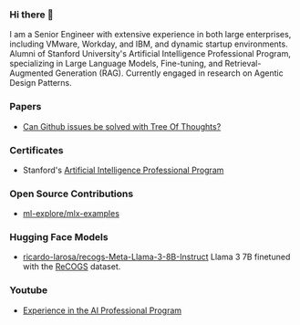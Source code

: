 ### Hi there 👋

I am a Senior Engineer with extensive experience in both large enterprises, including VMware, Workday, and IBM, and dynamic startup environments. Alumni of Stanford University's Artificial Intelligence Professional Program, specializing in Large Language Models, Fine-tuning, and Retrieval-Augmented Generation (RAG). Currently engaged in research on Agentic Design Patterns.

### Papers
- <a href="https://arxiv.org/abs/2405.13057">Can Github issues be solved with Tree Of Thoughts?</a>

### Certificates
- Stanford's [Artificial Intelligence Professional Program](https://digitalcredential.stanford.edu/check/DE94E2E3988B531B2A22D9EFBAD45917FFFD6BE483D98BCE3EC662EE31C32359MWdIVUpqa2JUeGcrY2NqTGdqVWp4b0pKUnFUa1FubE4vZzJiOVhQNGhWQXE4ZWdV)
  


### Open Source Contributions
- [ml-explore/mlx-examples](https://github.com/ml-explore/mlx-examples/pulls?q=is%3Apr+is%3Aclosed+author%3Aricardo-larosa)

### Hugging Face Models

- [ricardo-larosa/recogs-Meta-Llama-3-8B-Instruct](https://huggingface.co/ricardo-larosa/recogs-Meta-Llama-3-8B-Instruct) Llama 3 7B finetuned with the [ReCOGS](https://arxiv.org/abs/2303.13716) dataset. 

### Youtube

- [Experience in the AI Professional Program](https://youtu.be/rF_9vIQRF_s?si=ydz0nn6hNV7eFUrX)
